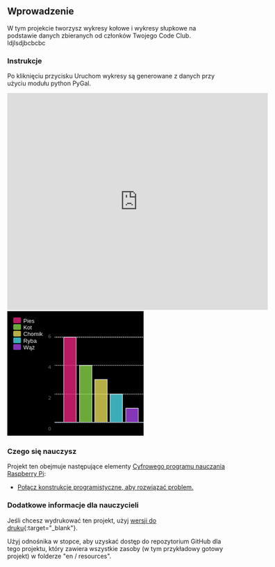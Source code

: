 ## Wprowadzenie

W tym projekcie tworzysz wykresy kołowe i wykresy słupkowe na podstawie danych zbieranych od członków Twojego Code Club. ldjlsdjbcbcbc

### Instrukcje

Po kliknięciu przycisku Uruchom wykresy są generowane z danych przy użyciu modułu python PyGal.

<div class="trinket">
  <iframe src="https://trinket.io/embed/python/70d24d92b8?outputOnly=true&start=result" width="600" height="500" frameborder="0" marginwidth="0" marginheight="0" allowfullscreen>
  </iframe>
  <img src="images/pets-finished.png">
</div>

### Czego się nauczysz

Projekt ten obejmuje następujące elementy [Cyfrowego programu nauczania Raspberry Pi](http://rpf.io/curriculum):

+ [Połącz konstrukcje programistyczne, aby rozwiązać problem.](https://www.raspberrypi.org/curriculum/programming/builder/)

### Dodatkowe informacje dla nauczycieli

Jeśli chcesz wydrukować ten projekt, użyj [wersji do druku](https://projects.raspberrypi.org/en/projects/popular-pets/print){:target="_blank"}.

Użyj odnośnika w stopce, aby uzyskać dostęp do repozytorium GitHub dla tego projektu, który zawiera wszystkie zasoby (w tym przykładowy gotowy projekt) w folderze "en / resources".